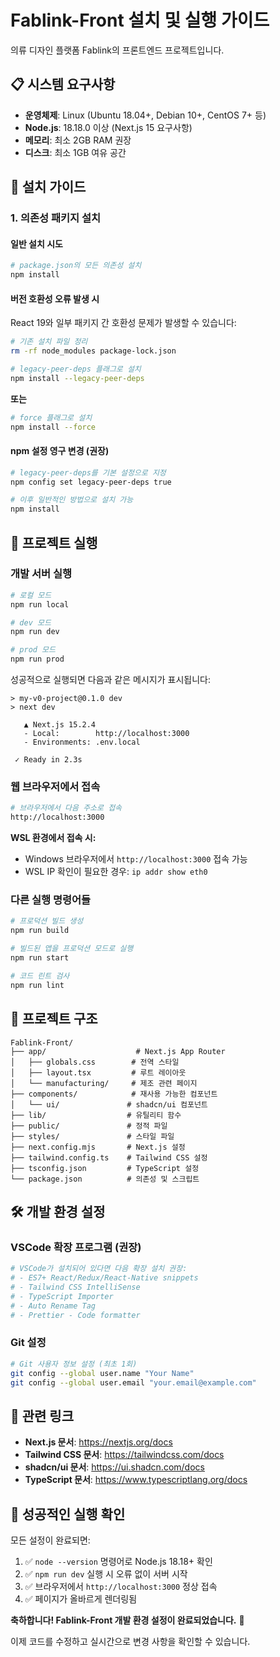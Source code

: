 # Fablink-Front 설치 및 실행 가이드

의류 디자인 플랫폼 Fablink의 프론트엔드 프로젝트입니다.

## 📋 시스템 요구사항

- **운영체제**: Linux (Ubuntu 18.04+, Debian 10+, CentOS 7+ 등)
- **Node.js**: 18.18.0 이상 (Next.js 15 요구사항)
- **메모리**: 최소 2GB RAM 권장
- **디스크**: 최소 1GB 여유 공간

## 🚀 설치 가이드

### 1. 의존성 패키지 설치

#### 일반 설치 시도

```bash
# package.json의 모든 의존성 설치
npm install
```

#### 버전 호환성 오류 발생 시

React 19와 일부 패키지 간 호환성 문제가 발생할 수 있습니다:

```bash
# 기존 설치 파일 정리
rm -rf node_modules package-lock.json

# legacy-peer-deps 플래그로 설치
npm install --legacy-peer-deps
```

**또는**

```bash
# force 플래그로 설치
npm install --force
```

#### npm 설정 영구 변경 (권장)

```bash
# legacy-peer-deps를 기본 설정으로 지정
npm config set legacy-peer-deps true

# 이후 일반적인 방법으로 설치 가능
npm install
```

## 🎯 프로젝트 실행

### 개발 서버 실행

```bash
# 로컬 모드 
npm run local

# dev 모드
npm run dev

# prod 모드
npm run prod
```

성공적으로 실행되면 다음과 같은 메시지가 표시됩니다:
```
> my-v0-project@0.1.0 dev
> next dev

   ▲ Next.js 15.2.4
   - Local:        http://localhost:3000
   - Environments: .env.local

 ✓ Ready in 2.3s
```

### 웹 브라우저에서 접속

```bash
# 브라우저에서 다음 주소로 접속
http://localhost:3000
```

**WSL 환경에서 접속 시:**
- Windows 브라우저에서 `http://localhost:3000` 접속 가능
- WSL IP 확인이 필요한 경우: `ip addr show eth0`

### 다른 실행 명령어들

```bash
# 프로덕션 빌드 생성
npm run build

# 빌드된 앱을 프로덕션 모드로 실행
npm run start

# 코드 린트 검사
npm run lint
```

## 📁 프로젝트 구조

```
Fablink-Front/
├── app/                    # Next.js App Router
│   ├── globals.css        # 전역 스타일
│   ├── layout.tsx         # 루트 레이아웃
│   └── manufacturing/     # 제조 관련 페이지
├── components/            # 재사용 가능한 컴포넌트
│   └── ui/               # shadcn/ui 컴포넌트
├── lib/                  # 유틸리티 함수
├── public/               # 정적 파일
├── styles/               # 스타일 파일
├── next.config.mjs       # Next.js 설정
├── tailwind.config.ts    # Tailwind CSS 설정
├── tsconfig.json         # TypeScript 설정
└── package.json          # 의존성 및 스크립트
```

## 🛠️ 개발 환경 설정

### VSCode 확장 프로그램 (권장)

```bash
# VSCode가 설치되어 있다면 다음 확장 설치 권장:
# - ES7+ React/Redux/React-Native snippets
# - Tailwind CSS IntelliSense
# - TypeScript Importer
# - Auto Rename Tag
# - Prettier - Code formatter
```

### Git 설정

```bash
# Git 사용자 정보 설정 (최초 1회)
git config --global user.name "Your Name"
git config --global user.email "your.email@example.com"
```

## 🔗 관련 링크

- **Next.js 문서**: https://nextjs.org/docs
- **Tailwind CSS 문서**: https://tailwindcss.com/docs
- **shadcn/ui 문서**: https://ui.shadcn.com/docs
- **TypeScript 문서**: https://www.typescriptlang.org/docs

## 🚀 성공적인 실행 확인

모든 설정이 완료되면:

1. ✅ `node --version` 명령어로 Node.js 18.18+ 확인
2. ✅ `npm run dev` 실행 시 오류 없이 서버 시작
3. ✅ 브라우저에서 `http://localhost:3000` 정상 접속
4. ✅ 페이지가 올바르게 렌더링됨

**축하합니다! Fablink-Front 개발 환경 설정이 완료되었습니다.** 🎉


이제 코드를 수정하고 실시간으로 변경 사항을 확인할 수 있습니다.
